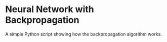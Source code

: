 # Neural Network with Backpropagation

A simple Python script showing how the backpropagation algorithm works.